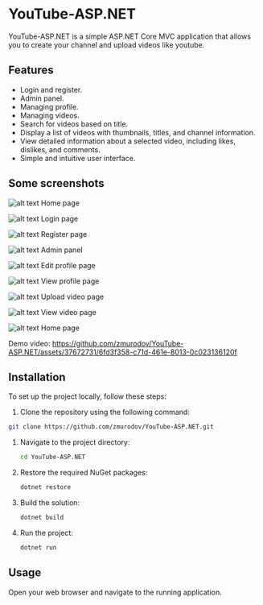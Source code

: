 
# YouTube-ASP.NET

YouTube-ASP.NET is a simple ASP.NET Core MVC application that allows you to create your channel and upload videos like youtube.

## Features

- Login and register.
- Admin panel.
- Managing profile.
- Managing videos.
- Search for videos based on title.
- Display a list of videos with thumbnails, titles, and channel information.
- View detailed information about a selected video, including likes, dislikes, and comments.
- Simple and intuitive user interface.


## Some screenshots

![alt text](screenshots/image_2023-07-25_17-10-06.png "Home page")
Home page

![alt text](screenshots/doc_2023-07-25_17-18-07.png "Login page")
Login page

![alt text](screenshots/doc_2023-07-25_17-18-11.png "Register page")
Register page

![alt text](screenshots/doc_2023-07-25_17-18-13.png "Admin panel")
Admin panel

![alt text](screenshots/doc_2023-07-25_17-18-16.png "Edit profile page")
Edit profile page

![alt text](screenshots/doc_2023-07-25_17-18-18.png "View profile page")
View profile page

![alt text](screenshots/doc_2023-07-25_17-18-21.png "Upload video page")
Upload video page

![alt text](screenshots/doc_2023-07-25_17-18-26.png "View video page")
View video page

![alt text](screenshots/doc_2023-07-25_17-18-28.png "Home page")
Home page

Demo video:
https://github.com/zmurodov/YouTube-ASP.NET/assets/37672731/6fd3f358-c71d-461e-8013-0c023136120f


## Installation

To set up the project locally, follow these steps:

1. Clone the repository using the following command:

```bash
git clone https://github.com/zmurodov/YouTube-ASP.NET.git
```

1. Navigate to the project directory:

    ```bash
    cd YouTube-ASP.NET
2. Restore the required NuGet packages:
    
    ```bash
    dotnet restore
3. Build the solution:
    
    ```bash
    dotnet build
   
4. Run the project:
    
    ```bash
    dotnet run


## Usage
Open your web browser and navigate to the running application.

